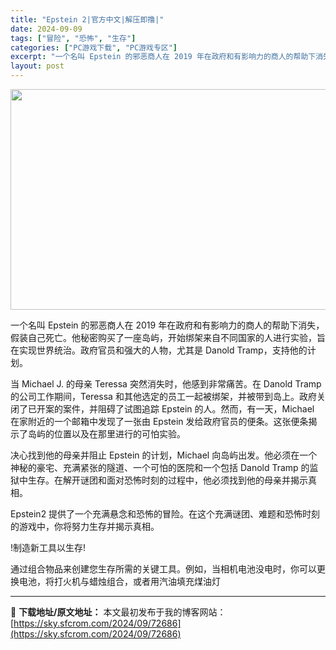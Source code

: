 ```yaml
---
title: "Epstein 2|官方中文|解压即撸|"
date: 2024-09-09
tags: ["冒险", "恐怖", "生存"]
categories: ["PC游戏下载", "PC游戏专区"]
excerpt: "一个名叫 Epstein 的邪恶商人在 2019 年在政府和有影响力的商人的帮助下消失，假装自己死亡。他秘密购买了一座岛屿，开始绑架来自不同国家的人进行实验，旨在实现世界统治。政府官员和强大的人物，尤其是 Danold Tramp，支持他的计划。 当 Michael J. 的母亲 Teressa 突&hellip;"
layout: post
---
```


<img class="aligncenter size-full wp-image-72680" src="https://sky.sfcrom.com/wp-content/uploads/2024/09/2024090912242190.webp" alt="" width="616" height="353" />

一个名叫 Epstein 的邪恶商人在 2019 年在政府和有影响力的商人的帮助下消失，假装自己死亡。他秘密购买了一座岛屿，开始绑架来自不同国家的人进行实验，旨在实现世界统治。政府官员和强大的人物，尤其是 Danold Tramp，支持他的计划。

当 Michael J. 的母亲 Teressa 突然消失时，他感到非常痛苦。在 Danold Tramp 的公司工作期间，Teressa 和其他选定的员工一起被绑架，并被带到岛上。政府关闭了已开案的案件，并阻碍了试图追踪 Epstein 的人。然而，有一天，Michael 在家附近的一个邮箱中发现了一张由 Epstein 发给政府官员的便条。这张便条揭示了岛屿的位置以及在那里进行的可怕实验。

决心找到他的母亲并阻止 Epstein 的计划，Michael 向岛屿出发。他必须在一个神秘的豪宅、充满紧张的隧道、一个可怕的医院和一个包括 Danold Tramp 的监狱中生存。在解开谜团和面对恐怖时刻的过程中，他必须找到他的母亲并揭示真相。

Epstein2 提供了一个充满悬念和恐怖的冒险。在这个充满谜团、难题和恐怖时刻的游戏中，你将努力生存并揭示真相。

!制造新工具以生存!

通过组合物品来创建您生存所需的关键工具。例如，当相机电池没电时，你可以更换电池，将打火机与蜡烛组合，或者用汽油填充煤油灯

---
📖 **下载地址/原文地址：** 本文最初发布于我的博客网站：[https://sky.sfcrom.com/2024/09/72686](https://sky.sfcrom.com/2024/09/72686)
